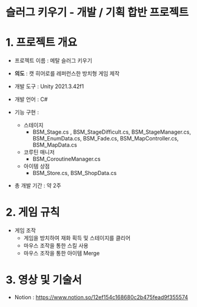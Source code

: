 # 슬러그 키우기 - 개발 / 기획 합반 프로젝트

# 1. 프로젝트 개요

- 프로젝트 이름 :  메탈 슬러그 키우기
  
- **의도** : 캣 히어로를 레퍼런스한 방치형 게임 제작

- 개발 도구 : Unity 2021.3.42f1

- 개발 언어 : C# 

- 기능 구현 :
    - 스테이지
       - BSM_Stage.cs , BSM_StageDifficult.cs, BSM_StageManager.cs, BSM_EnumData.cs, BSM_Fade.cs, BSM_MapController.cs, BSM_MapData.cs
    - 코루틴 매니저
       - BSM_CoroutineManager.cs
    - 아이템 상점
       - BSM_Store.cs, BSM_ShopData.cs 

- 총 개발 기간 : 약 2주

# 2. 게임 규칙

- 게임 조작
    - 게임을 방치하여 재화 획득 및 스테이지를 클리어
    - 마우스 조작을 통한 스킬 사용
    - 마우스 조작을 통한 아이템 Merge

# 3. 영상 및 기술서
- Notion : https://www.notion.so/12ef154c168680c2b475fead9f355574
 

